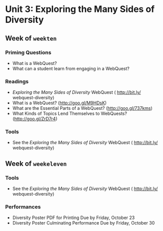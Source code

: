 # Unit 3: Exploring the Many Sides of Diversity

## Week of `weekten`

### Priming Questions
* What is a WebQuest?
* What can a student learn from engaging in a WebQuest?

### Readings
* *Exploring the Many Sides of Diversity* WebQuest ( http://bit.ly/
webquest-diversity)
* What is a WebQuest? (http://goo.gl/M9HDsK)
* What are the Essential Parts of a WebQuest? (http://goo.gl/737kms)
* What Kinds of Topics Lend Themselves to WebQuests? (http://goo.gl/ZrD7r4)

### Tools
* See the *Exploring the Many Sides of Diversity* WebQuest ( http://bit.ly/
webquest-diversity)

## Week of `weekeleven`

### Tools

* See the *Exploring the Many Sides of Diversity* WebQuest ( http://bit.ly/
webquest-diversity)

### Performances
* Diversity Poster PDF for Printing Due by Friday, October 23
* Diversity Poster Culminating Performance Due by Friday, October 30
